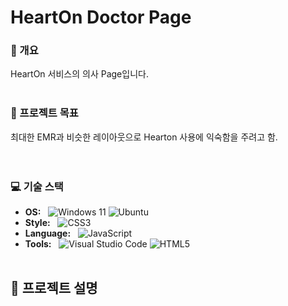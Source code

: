 # HeartOn Doctor Page

### 📖 개요
HeartOn 서비스의 의사 Page입니다.
<br/><br/>

### 🚀 프로젝트 목표
최대한 EMR과 비슷한 레이아웃으로 Hearton  사용에 익숙함을 주려고 함.
<br/><br/><br/>

### 💻 기술 스택
- **OS:** &nbsp;&nbsp;![Windows 11](https://img.shields.io/badge/Windows%2011-%230079d5.svg?style=for-the-badge&logo=Windows%2011&logoColor=white) ![Ubuntu](https://img.shields.io/badge/Ubuntu-E95420?style=for-the-badge&logo=ubuntu&logoColor=white)
- **Style:** &nbsp;&nbsp;![CSS3](https://img.shields.io/badge/css3-%231572B6.svg?style=for-the-badge&logo=css3&logoColor=white)
- **Language:** &nbsp;&nbsp;![JavaScript](https://img.shields.io/badge/javascript-%23323330.svg?style=for-the-badge&logo=javascript&logoColor=%23F7DF1E)
- **Tools:** &nbsp;&nbsp;![Visual Studio Code](https://img.shields.io/badge/Visual%20Studio%20Code-0078d7.svg?style=for-the-badge&logo=visual-studio-code&logoColor=white) ![HTML5](https://img.shields.io/badge/html5-%23E34F26.svg?style=for-the-badge&logo=html5&logoColor=white)
<br/><br/>

## 📝 프로젝트 설명

